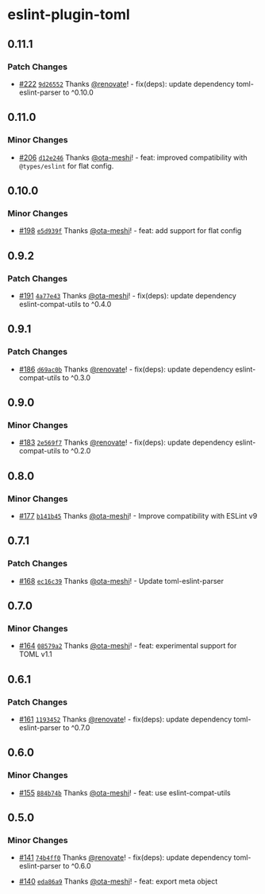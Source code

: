 # eslint-plugin-toml

## 0.11.1

### Patch Changes

- [#222](https://github.com/ota-meshi/eslint-plugin-toml/pull/222) [`9d26552`](https://github.com/ota-meshi/eslint-plugin-toml/commit/9d26552b00f83682186b2d22e87d02cbcb111c9a) Thanks [@renovate](https://github.com/apps/renovate)! - fix(deps): update dependency toml-eslint-parser to ^0.10.0

## 0.11.0

### Minor Changes

- [#206](https://github.com/ota-meshi/eslint-plugin-toml/pull/206) [`d12e246`](https://github.com/ota-meshi/eslint-plugin-toml/commit/d12e246d595103d4a3b99dfac710b88419df962a) Thanks [@ota-meshi](https://github.com/ota-meshi)! - feat: improved compatibility with `@types/eslint` for flat config.

## 0.10.0

### Minor Changes

- [#198](https://github.com/ota-meshi/eslint-plugin-toml/pull/198) [`e5d939f`](https://github.com/ota-meshi/eslint-plugin-toml/commit/e5d939f02d6aa9b2a02ff17edf5099cc6068f181) Thanks [@ota-meshi](https://github.com/ota-meshi)! - feat: add support for flat config

## 0.9.2

### Patch Changes

- [#191](https://github.com/ota-meshi/eslint-plugin-toml/pull/191) [`4a77e43`](https://github.com/ota-meshi/eslint-plugin-toml/commit/4a77e4320b637867bf139424bebb23c71a5c9313) Thanks [@ota-meshi](https://github.com/ota-meshi)! - fix(deps): update dependency eslint-compat-utils to ^0.4.0

## 0.9.1

### Patch Changes

- [#186](https://github.com/ota-meshi/eslint-plugin-toml/pull/186) [`d69ac0b`](https://github.com/ota-meshi/eslint-plugin-toml/commit/d69ac0bcb438ce7ea7f0117e08482960f7141589) Thanks [@renovate](https://github.com/apps/renovate)! - fix(deps): update dependency eslint-compat-utils to ^0.3.0

## 0.9.0

### Minor Changes

- [#183](https://github.com/ota-meshi/eslint-plugin-toml/pull/183) [`2e569f7`](https://github.com/ota-meshi/eslint-plugin-toml/commit/2e569f749eeb09c5797199ce3904080ef0da2199) Thanks [@renovate](https://github.com/apps/renovate)! - fix(deps): update dependency eslint-compat-utils to ^0.2.0

## 0.8.0

### Minor Changes

- [#177](https://github.com/ota-meshi/eslint-plugin-toml/pull/177) [`b141b45`](https://github.com/ota-meshi/eslint-plugin-toml/commit/b141b45f82fa224b63eb03ead08b855d7b78f241) Thanks [@ota-meshi](https://github.com/ota-meshi)! - Improve compatibility with ESLint v9

## 0.7.1

### Patch Changes

- [#168](https://github.com/ota-meshi/eslint-plugin-toml/pull/168) [`ec16c39`](https://github.com/ota-meshi/eslint-plugin-toml/commit/ec16c3930eb04e68fb024da2bbf8b8baac2e5965) Thanks [@ota-meshi](https://github.com/ota-meshi)! - Update toml-eslint-parser

## 0.7.0

### Minor Changes

- [#164](https://github.com/ota-meshi/eslint-plugin-toml/pull/164) [`08579a2`](https://github.com/ota-meshi/eslint-plugin-toml/commit/08579a2733332bc94744bbb37658f09611f5a71a) Thanks [@ota-meshi](https://github.com/ota-meshi)! - feat: experimental support for TOML v1.1

## 0.6.1

### Patch Changes

- [#161](https://github.com/ota-meshi/eslint-plugin-toml/pull/161) [`1193452`](https://github.com/ota-meshi/eslint-plugin-toml/commit/119345282127a795211b62278ed4cb0a4002c713) Thanks [@renovate](https://github.com/apps/renovate)! - fix(deps): update dependency toml-eslint-parser to ^0.7.0

## 0.6.0

### Minor Changes

- [#155](https://github.com/ota-meshi/eslint-plugin-toml/pull/155) [`884b74b`](https://github.com/ota-meshi/eslint-plugin-toml/commit/884b74b28d5aa72b0eda5ca9c6d468e7629e2190) Thanks [@ota-meshi](https://github.com/ota-meshi)! - feat: use eslint-compat-utils

## 0.5.0

### Minor Changes

- [#141](https://github.com/ota-meshi/eslint-plugin-toml/pull/141) [`74b4ff0`](https://github.com/ota-meshi/eslint-plugin-toml/commit/74b4ff035d6b5a7d2ed1d66cba4f370f9f7c399d) Thanks [@renovate](https://github.com/apps/renovate)! - fix(deps): update dependency toml-eslint-parser to ^0.6.0

- [#140](https://github.com/ota-meshi/eslint-plugin-toml/pull/140) [`eda86a9`](https://github.com/ota-meshi/eslint-plugin-toml/commit/eda86a9e24e90fc1901f52cd48702f235550d067) Thanks [@ota-meshi](https://github.com/ota-meshi)! - feat: export meta object
